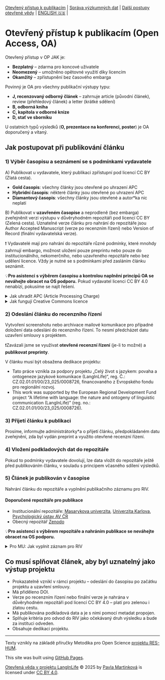 [Otevřený přístup k publikacím](/osprinciples/open-access) | [Správa výzkumných dat](/osprinciples/sprava-dat) | [Další postupy otevřené vědy](/osprinciples/dalsi-postupy) | [ENGLISH 🇬🇧](/osprinciples/open-access-en) |

# Otevřený přístup k publikacím (Open Access, OA)

Otevřený přístup v OP JAK je: 
- **Bezplatný** – zdarma pro koncové uživatele
- **Neomezený** – umožněno opětovné využití díky licencím 
- **Okamžitý** – zpřístupnění bez časového embarga

Povinný je OA pro všechny publikační výstupy typu: 
- **J, recenzovaný odborný článek** – zahrnuje article (původní článek), review (přehledový článek) a letter (krátké sdělení) 
- **B, odborná kniha**
- **C, kapitola v odborné knize**
- **D, stať ve sborníku**

U ostatních typů výsledků (**O, prezentace na konferenci, poster**) je OA doporučený a vítaný. 

## Jak postupovat při publikování článku

### 1) Výběr časopisu a seznámení se s podmínkami vydavatele

A) Publikovat u vydavatele, který publikaci zpřístupní pod licencí CC BY (Zlatá cesta).

- **Gold časopis**: všechny články jsou otevřené po uhrazení APC
- **Hybridní časopis**: některé články jsou otevřené po uhrazení APC
- **Diamantový časopis**: všechny články jsou otevřené a autor\*ka nic neplatí


B) Publikovat v **uzavřeném časopise** a neprodleně (bez embarga) zveřejněnit verzi výstupu v důvěryhodném repozitáři pod licencí CC BY (Zelená cesta). Uznatelné verze článku pro nahrání do repozitáře jsou Author Accepted Manuscript (verze po recenzním řízení) nebo Version of Record (finální vydavatelská verze).

❗ Vydavatelé mají pro nahrání do repozitáře různé podmínky, které mnohdy zahrnují embargo, možnost uložení pouze preprintu nebo pouze do institucionálního, nekomerčního, nebo uzavřeného repozitáře nebo bez udělení licence. Vždy je nutné se s podmínkami před zasláním článku seznámit. 

💡**Pro asistenci s výběrem časopisu a kontrolou naplnění principů OA se neváhejte obracet na OS podporu.** Pokud vydavatel licenci CC BY 4.0 nenabízí, pokusíme se najít řešení.

<details markdown="1">
  <summary>Jak uhradit APC (Article Processing Charge)</summary> 

  Prosíme, informujte administrátorky\*a o případném APC poplatku. Poplatky za otevření článku se pohybují okolo 3000 EUR (může to být mnohem víc) a jsou na ně vyčleněny projektové finance. Je možné využít slev díky smlouvám s vydavateli v rámci projektu Czechelib – [instrukce pro autory](https://www.czechelib.cz/cs/419-instrukce-pro-autory).
- Pro MU: Tokeny s omezeným počtem nejsou přidělovány projektovým publikacím, je možné využít plošných slev a odpuštění poplatků.

</details>

<details markdown="1">
  <summary>Jak fungují Creative Commons licence</summary>

Pro udělení licence musí mít autor\*ka zachována majetková práva k dílu.

- Licence [CC BY 4.0](https://creativecommons.org/licenses/by/4.0/) je nutnou podmínkou pro uznání výstupu v projektu. Koncovým uživatelům umožňuje s dílem nakládat za dodržení podmínky uvedení autorství.
- Restriktivnější licence [CC BY-NC 4.0](https://creativecommons.org/licenses/by-nc/4.0/) nebo [CC BY-NC-ND 4.0](https://creativecommons.org/licenses/by-nc-nd/4.0/) jsou po zdůvodnění možné pro delší texty, např. monografie. Doložka NC povoluje pouze nekomerční využití, ND povoluje pouze využití beze změn (vylučuje např. překlady díla).

</details>

### 2) Odeslání článku do recenzního řízení 
Vytvoření screenshotu nebo archivace mailové komunikace pro případné doložení data odeslání do recenzního řízení. To nesmí předcházet datu uzavření smlouvy s projektem.

❗Zavázali jsme se využívat **otevřené recenzní řízení** (je-li to možné) a **publikovat preprinty**.

V článku musí být obsažena dedikace projektu:
 - Tato práce vznikla za podpory projektu „Celý život s jazykem: povaha a ontogeneze jazykové komunikace (LangInLife)“, reg. Č.: CZ.02.01.01/00/23_025/0008726, financovaného z Evropského fondu pro regionální rozvoj.
  - This work was supported by the European Regional Development Fund project “A lifetime with language: the nature and ontogeny of linguistic communication (LangInLife)” (reg. no.: CZ.02.01.01/00/23_025/0008726).

### 3) Přijetí článku k publikaci 
Prosíme, informujte administrátorky\*a o přijetí článku, předpokládaném datu zveřejnění, zda byl vydán preprint a využito otevřené recenzní řízení.

### 4) Vložení podkladových dat do repozitáře 
Pokud to podmínky vydavatele dovolují, lze data vložit do repozitáře ještě před publikováním článku, v souladu s principem včasného sdílení výsledků. 

### 5) Článek je publikován v časopise
Nahrání článku do repozitáře a vyplnění publikačního záznamu pro RIV. 

#### Doporučené repozitáře pro publikace
- Institucionální repozitáře: [Masarykova univerzita](https://is.muni.cz/repozitar/), [Univerzita Karlova](https://dspace.cuni.cz/), [Psychologický ústav AV ČR](https://asep-portal.lib.cas.cz/)
- Obecný repozitář [Zenodo](https://zenodo.org/)

💡**Pro asistenci s výběrem repozitáře a nahráním publikace se neváhejte obracet na OS podporu.** 

<details markdown="1">
<summary>Pro MU: Jak vyplnit záznam pro RIV</summary>

Při vytváření záznamu [v aplikaci Publikace (IS)](https://is.muni.cz/auth/publikace) je pro zajištění návaznosti na projekt v příslušné sekci potřeba vložit dva kódy:
- CZ.02.01.01/00/23_025/0008726 s příznakem interní kód MU
- EH23_025/0008726 s příznakem řešení projektu VaV
Nic jiného se nezaškrtává, pokud nejde o kombinaci financování.

</details>

## Co musí splňovat článek, aby byl uznatelný jako výstup projektu
  
- Prokazatelně vznikl v rámci projektu – odeslání do časopisu po začátku projektu a uzavření smlouvy.
- Má přiděleno DOI.
- Verze po recenzním řízení nebo finální verze je nahrána v důvěryhodném repozitáři pod licencí CC BY 4.0 – platí pro zelenou i zlatou cestu.
- Má publikována podkladová data a je s nimi pomocí metadat propojen.
- Splňuje kritéria pro odvod do RIV jako očekávaný druh výsledku a bude za instituci odveden.
- Obsahuje dedikaci projektu.

---

Texty vznikly na základě příručky Metodika pro Open Science [projektu RES-HUM](https://reshum.muni.cz).

This site was built using [GitHub Pages](https://pages.github.com/).

[Otevřená věda v projektu LangInLife](https://pavla-martinkova.github.io/osprinciples/) © 2025 by [Pavla Martinková](https://github.com/pavla-martinkova) is licensed under [CC BY 4.0](https://creativecommons.org/licenses/by/4.0/).
